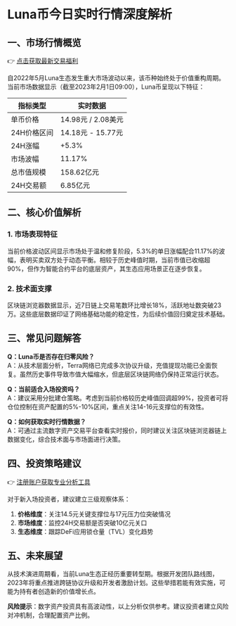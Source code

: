 # Luna币今日实时行情深度解析

## 一、市场行情概览

👉 [点击获取最新交易福利](https://bit.ly/okx_welcome)

自2022年5月Luna生态发生重大市场波动以来，该币种始终处于价值重构周期。当前市场数据显示（截至2023年2月1日09:00），Luna币呈现以下特征：

| 指标类型       | 实时数据             |
|----------------|----------------------|
| 单币价格       | 14.98元 / 2.08美元   |
| 24H价格区间    | 14.18元 - 15.77元    |
| 24H涨幅        | +5.3%                |
| 市场波幅       | 11.17%               |
| 总市值规模     | 158.62亿元           |
| 24H交易额      | 6.85亿元             |

## 二、核心价值解析

### 1. 市场表现特征
当前价格波动区间显示市场处于温和修复阶段，5.3%的单日涨幅配合11.17%的波幅，表明买卖双方处于动态平衡。相较于历史峰值时期，当前市值已收缩超90%，但作为智能合约平台的底层资产，其生态应用场景正在逐步恢复。

### 2. 技术面支撑
区块链浏览器数据显示，近7日链上交易笔数环比增长18%，活跃地址数突破23万。这些底层数据印证了网络基础功能的稳定性，为后续价值回归奠定技术基础。

## 三、常见问题解答

**Q：Luna币是否存在归零风险？**  
A：从技术层面分析，Terra网络已完成多次协议升级，充值提现功能已全面恢复。虽然历史事件导致市值大幅缩水，但底层区块链网络仍保持正常运行状态。

**Q：当前适合入场投资吗？**  
A：建议采用分批建仓策略。考虑到当前价格较历史峰值回调超99%，投资者可将仓位控制在资产配置的5%-10%区间，重点关注14-16元支撑位的有效性。

**Q：如何获取实时行情数据？**  
A：可通过主流数字资产交易平台查看实时报价，同时建议关注区块链浏览器链上数据变化，综合技术面与市场面进行决策。

## 四、投资策略建议

👉 [注册账户获取专业分析工具](https://bit.ly/okx_welcome)

对于新入场投资者，建议建立三级观察体系：
1. **价格维度**：关注14.5元关键支撑位与17元压力位突破情况
2. **市场维度**：监控24H交易额是否突破10亿元关口
3. **生态维度**：跟踪DeFi应用锁仓量（TVL）变化趋势

## 五、未来展望

从技术演进周期看，当前Luna生态正经历重要转型期。根据开发团队路线图，2023年将重点推进跨链协议升级和开发者激励计划。这些举措若能有效实施，可能为持有者创造新的价值增长点。

**风险提示**：数字资产投资具有高波动性，以上分析仅供参考。建议投资者建立风险对冲机制，合理配置资产比例。